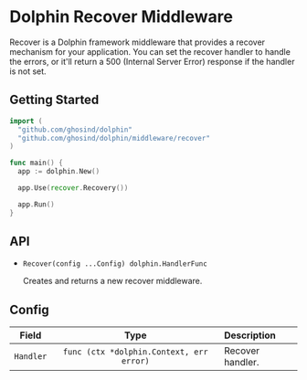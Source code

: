 # Dolphin Recover Middleware

Recover is a Dolphin framework middleware that provides a recover mechanism for your application. You can set the recover handler to handle the errors, or it'll return a 500 (Internal Server Error) response if the handler is not set.

## Getting Started

```go
import (
  "github.com/ghosind/dolphin"
  "github.com/ghosind/dolphin/middleware/recover"
)

func main() {
  app := dolphin.New()

  app.Use(recover.Recovery())

  app.Run()
}
```

## API

- `Recover(config ...Config) dolphin.HandlerFunc`

  Creates and returns a new recover middleware.

## Config

| Field | Type | Description |
|:------:|:----:|:------------|
| `Handler` | `func (ctx *dolphin.Context, err error)` | Recover handler. |
